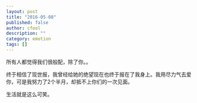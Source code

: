 ```yaml
---
layout: post
title: "2016-05-08"
published: false
author: cfool
description: ""
category: emotion
tags: []
---
```

所有人都觉得我们很般配，除了你。。


终于相信了现世报，我曾经给她的绝望现在也终于报在了我身上。我用尽力气去爱你，可是我努力了2个半月，却抵不上你们的一次见面。

生活就是这么可笑。
